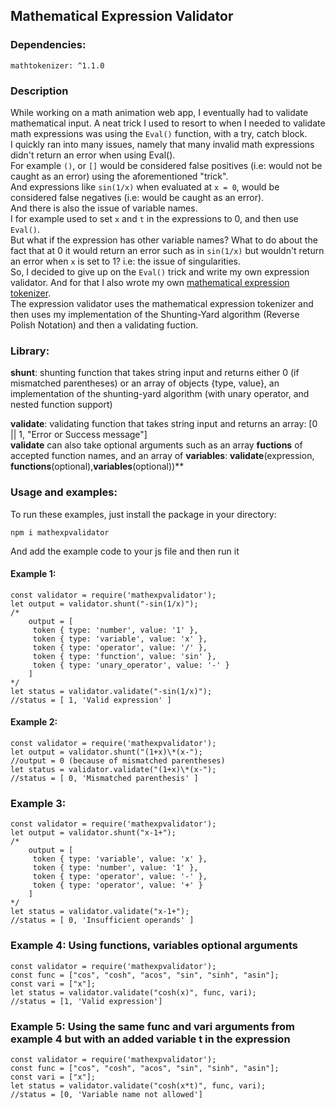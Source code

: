 ## Mathematical Expression Validator 
### Dependencies: 
	mathtokenizer: ^1.1.0

### Description

While working on a math animation web app, I eventually had to validate mathematical input. 
A neat trick I used to resort to when I needed to validate math expressions was using the `Eval()` function, with a try, catch block.  
I quickly ran into many issues, namely that many invalid math expressions didn't return an error when using Eval().  
For example `()`, or `[]` would be considered false positives (i.e: would not be caught as an error) using the aforementioned "trick".  
And expressions like `sin(1/x)` when evaluated at `x = 0`, would be considered false negatives (i.e: would be caught as an error).   
And there is also the issue of variable names.   
I for example used to set `x` and `t` in the expressions to 0, and then use `Eval()`.  
But what if the expression has other variable names? What to do about the fact that at 0 it would return an error such as in `sin(1/x)` but wouldn't return an error when `x` is set to 1?
i.e: the issue of singularities.  
So, I decided to give up on the `Eval()` trick and write my own expression validator. And for that I also wrote my own [mathematical expression tokenizer](https://github.com/ilyastouyle/mathTokenizer).  
The expression validator uses the mathematical expression tokenizer and then uses my implementation of the Shunting-Yard algorithm (Reverse Polish Notation) and then a validating fuction.  

### Library:

**shunt**: shunting function that takes string input and returns either 0 (if mismatched parentheses) or an array of objects {type, value}, an implementation of the shunting-yard algorithm (with unary operator, and nested function support)

**validate**: validating function that takes string input and returns an array:
[0 || 1, "Error or Success message"]  
**validate** can also take optional arguments such as an array **fuctions** of accepted function names, and an array of **variables**: **validate**(expression, __functions__(optional),__variables__(optional))**

### Usage and examples:
To run these examples, just install the package in your directory:

	npm i mathexpvalidator

And add the example code to your js file and then run it

#### Example 1:

	const validator = require('mathexpvalidator');
	let output = validator.shunt("-sin(1/x)");
	/*
		output = [
		 token { type: 'number', value: '1' },
      	 token { type: 'variable', value: 'x' },
      	 token { type: 'operator', value: '/' },
      	 token { type: 'function', value: 'sin' },
      	 token { type: 'unary_operator', value: '-' }
    	]
	*/
	let status = validator.validate("-sin(1/x)");
	//status = [ 1, 'Valid expression' ]

#### Example 2:

	const validator = require('mathexpvalidator');
	let output = validator.shunt("(1+x)\*(x-");
	//output = 0 (because of mismatched parentheses)
	let status = validator.validate("(1+x)\*(x-");
	//status = [ 0, 'Mismatched parenthesis' ]

### Example 3: 

	const validator = require('mathexpvalidator');
	let output = validator.shunt("x-1+");
	/*
		output = [
      	 token { type: 'variable', value: 'x' },
      	 token { type: 'number', value: '1' },
		 token { type: 'operator', value: '-' },
		 token { type: 'operator', value: '+' }
    	]
	*/
	let status = validator.validate("x-1+");
	//status = [ 0, 'Insufficient operands' ]

### Example 4: __Using functions, variables optional arguments__
	const validator = require('mathexpvalidator');
	const func = ["cos", "cosh", "acos", "sin", "sinh", "asin"];
	const vari = ["x"];
	let status = validator.validate("cosh(x)", func, vari);
	//status = [1, 'Valid expression']

### Example 5: Using the same func and vari arguments from example 4 but with an added variable t in the expression
	const validator = require('mathexpvalidator');
	const func = ["cos", "cosh", "acos", "sin", "sinh", "asin"];
	const vari = ["x"];
	let status = validator.validate("cosh(x*t)", func, vari);
	//status = [0, 'Variable name not allowed']